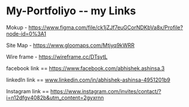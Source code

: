 # My-Portfoliyo -- my Links

Mokup - https://www.figma.com/file/ck1jZJf7euGCorNDKbVa8x/Profile?node-id=0%3A1

Site Map - https://www.gloomaps.com/Mtjyq9kWRR

Wire frame - https://wireframe.cc/DTsytL

facebook link == https://www.facebook.com/abhishek.ashinsa.3

linkedIn link == www.linkedin.com/in/abhishek-ashinsa-4951201b9

Instagram link == https://www.instagram.com/invites/contact/?i=n12dfgv4082b&utm_content=2gyxrnn
